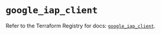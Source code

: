 # `google_iap_client`

Refer to the Terraform Registry for docs: [`google_iap_client`](https://registry.terraform.io/providers/hashicorp/google-beta/6.50.0/docs/resources/google_iap_client).
